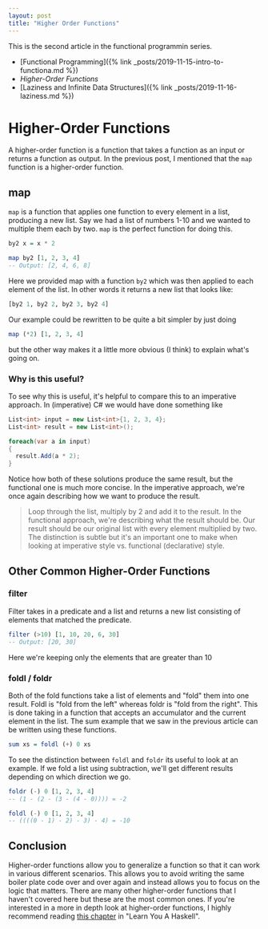 ```yaml
---
layout: post
title: "Higher Order Functions"
---
```


This is the second article in the functional programmin series.

- [Functional Programming]({% link _posts/2019-11-15-intro-to-functiona.md %})
- *Higher-Order Functions*
- [Laziness and Infinite Data Structures]({% link _posts/2019-11-16-laziness.md %})

# Higher-Order Functions

A higher-order function is a function that takes a function as an input or returns a function as output. In the previous post, I mentioned that the `map` function is a higher-order function.

## map

`map` is a function that applies one function to every element in a list, producing a new list. Say we had a list of numbers 1-10 and we wanted to multiple them each by two. `map` is the perfect function for doing this. 

```haskell
by2 x = x * 2

map by2 [1, 2, 3, 4]
-- Output: [2, 4, 6, 8]
```

Here we provided map with a function `by2` which was then applied to each element of the list. In other words it returns a new list that looks like:

```haskell
[by2 1, by2 2, by2 3, by2 4]
```

Our example could be rewritten to be quite a bit simpler by just doing

```haskell
map (*2) [1, 2, 3, 4]
``` 

but the other way makes it a little more obvious (I think) to explain what's going on.

### Why is this useful?

To see why this is useful, it's helpful to compare this to an imperative approach. In (imperative) C# we would have done something like

```csharp
List<int> input = new List<int>{1, 2, 3, 4};
List<int> result = new List<int>();

foreach(var a in input)
{
  result.Add(a * 2);
}
```

Notice how both of these solutions produce the same result, but the functional one is much more concise. In the imperative approach, we're once again describing how we want to produce the result.
> Loop through the list, multiply by 2 and add it to the result.
In the functional approach, we're describing what the result should be.
> Our result should be our original list with every element multiplied by two.
The distinction is subtle but it's an important one to make when looking at imperative style vs. functional (declarative) style.

## Other Common Higher-Order Functions

### filter

Filter takes in a predicate and a list and returns a new list consisting of elements that matched the predicate.

```haskell
filter (>10) [1, 10, 20, 6, 30]
-- Output: [20, 30]
```
Here we're keeping only the elements that are greater than 10

### foldl / foldr

Both of the fold functions take a list of elements and "fold" them into one result. Foldl is "fold from the left" whereas foldr is "fold from the right". This is done taking in a function that accepts an accumulator and the current element in the list. The sum example that we saw in the previous article can be written using these functions.

```haskell
sum xs = foldl (+) 0 xs
```

To see the distinction between `foldl` and `foldr` its useful to look at an example. If we fold a list using subtraction, we'll get different results depending on which direction we go. 

```haskell 
foldr (-) 0 [1, 2, 3, 4]
-- (1 - (2 - (3 - (4 - 0)))) = -2

foldl (-) 0 [1, 2, 3, 4]
-- ((((0 - 1) - 2) - 3) - 4) = -10
```

## Conclusion

Higher-order functions allow you to generalize a function so that it can work in various different scenarios. This allows you to avoid writing the same boiler plate code over and over again and instead allows you to focus on the logic that matters. There are many other higher-order functions that I haven't covered here but these are the most common ones. If you're interested in a more in depth look at higher-order functions, I highly recommend reading [this chapter](http://learnyouahaskell.com/higher-order-functions) in "Learn You A Haskell".
